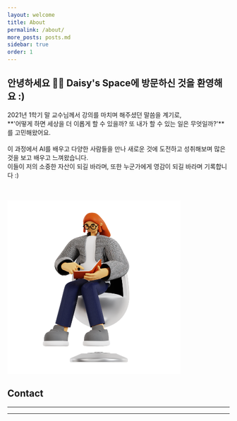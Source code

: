 ```yaml
---
layout: welcome
title: About
permalink: /about/
more_posts: posts.md
sidebar: true
order: 1
---
```



## 안녕하세요 🙌🏻 Daisy's Space에 방문하신 것을 환영해요 :)

2021년 1학기 말 교수님께서 강의를 마치며 해주셨던 말씀을 계기로,<br>
**'어떻게 하면 세상을 더 이롭게 할 수 있을까? 또 내가 할 수 있는 일은 무엇일까?'**를 고민해왔어요.<br><br>
이 과정에서 AI를 배우고 다양한 사람들을 만나 새로운 것에 도전하고 성취해보며 많은 것을 보고 배우고 느껴왔습니다.<br>
이들이 저의 소중한 자산이 되길 바라며, 또한 누군가에게 영감이 되길 바라며 기록합니다 :)<br>
<!--Pleaseh check my [resume] if you wish to know more about me.-->
<br><br>
![](/assets/img/about.png)




## Contact


***

***

<!--author-->

<!-- Links -->
<!--[resume]: /resume/ -->
